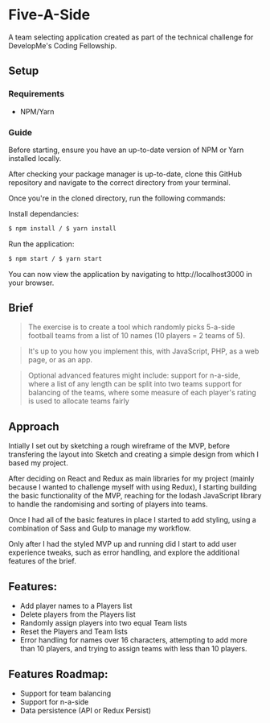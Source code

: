 # Five-A-Side

A team selecting application created as part of the technical challenge for DevelopMe's Coding Fellowship.

## Setup

### Requirements 

* NPM/Yarn

### Guide

Before starting, ensure you have an up-to-date version of NPM or Yarn installed locally.

After checking your package manager is up-to-date, clone this GitHub repository and navigate to the correct directory from your terminal.

Once you're in the cloned directory, run the following commands:

Install dependancies:

```bash
$ npm install / $ yarn install
```
Run the application:

```bash
$ npm start / $ yarn start
```

You can now view the application by navigating to http://localhost3000 in your browser.

## Brief

> The exercise is to create a tool which randomly picks 5-a-side football teams from a list of 10 names (10 players = 2 teams of 5).

>It's up to you how you implement this, with JavaScript, PHP, as a web page, or as an app.

>Optional advanced features might include: support for n-a-side, where a list of any length can be split into two teams support for balancing of the teams, where some measure of each player's rating is used to allocate teams fairly

## Approach

Intially I set out by sketching a rough wireframe of the MVP, before transfering the layout into Sketch and creating a simple design from which I based my project.

After deciding on React and Redux as main libraries for my project (mainly because I wanted to challenge myself with using Redux), I starting building the basic functionality of the MVP, reaching for the lodash JavaScript library to handle the randomising and sorting of players into teams.

Once I had all of the basic features in place I started to add styling, using a combination of Sass and Gulp to manage my workflow.

Only after I had the styled MVP up and running did I start to add user experience tweaks, such as error handling, and explore the additional features of the brief.

## Features:

* Add player names to a Players list
* Delete players from the Players list
* Randomly assign players into two equal Team lists
* Reset the Players and Team lists
* Error handling for names over 16 characters, attempting to add more than 10 players, and trying to assign teams with less than 10 players.

## Features Roadmap:

* Support for team balancing
* Support for n-a-side
* Data persistence (API or Redux Persist)
